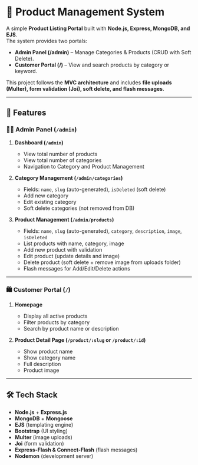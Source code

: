 # 🛒 Product Management System

A simple **Product Listing Portal** built with **Node.js, Express, MongoDB, and EJS**.  
The system provides two portals:

- **Admin Panel (/admin)** – Manage Categories & Products (CRUD with Soft Delete).
- **Customer Portal (/)** – View and search products by category or keyword.

This project follows the **MVC architecture** and includes **file uploads (Multer), form validation (Joi), soft delete, and flash messages**.

---

## 🚀 Features

### 👩‍💼 Admin Panel (`/admin`)
1. **Dashboard (`/admin`)**
   - View total number of products
   - View total number of categories
   - Navigation to Category and Product Management

2. **Category Management (`/admin/categories`)**
   - Fields: `name`, `slug` (auto-generated), `isDeleted` (soft delete)
   - Add new category
   - Edit existing category
   - Soft delete categories (not removed from DB)

3. **Product Management (`/admin/products`)**
   - Fields: `name`, `slug` (auto-generated), `category`, `description`, `image`, `isDeleted`
   - List products with name, category, image
   - Add new product with validation
   - Edit product (update details and image)
   - Delete product (soft delete + remove image from uploads folder)
   - Flash messages for Add/Edit/Delete actions

---

### 🛍️ Customer Portal (`/`)
1. **Homepage**
   - Display all active products
   - Filter products by category
   - Search by product name or description

2. **Product Detail Page (`/product/:slug` or `/product/:id`)**
   - Show product name
   - Show category name
   - Full description
   - Product image

---

## 🛠️ Tech Stack

- **Node.js** + **Express.js**
- **MongoDB** + **Mongoose**
- **EJS** (templating engine)
- **Bootstrap** (UI styling)
- **Multer** (image uploads)
- **Joi** (form validation)
- **Express-Flash & Connect-Flash** (flash messages)
- **Nodemon** (development server)




